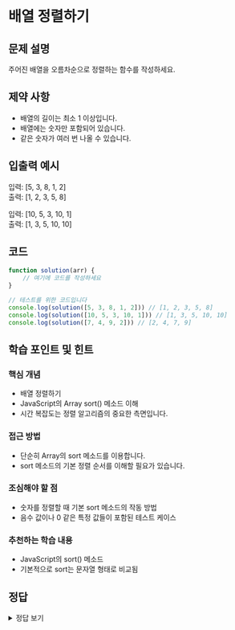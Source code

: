 # 배열 정렬하기

## 문제 설명
주어진 배열을 오름차순으로 정렬하는 함수를 작성하세요. 

## 제약 사항
- 배열의 길이는 최소 1 이상입니다.
- 배열에는 숫자만 포함되어 있습니다.
- 같은 숫자가 여러 번 나올 수 있습니다.

## 입출력 예시
입력: [5, 3, 8, 1, 2]  
출력: [1, 2, 3, 5, 8]

입력: [10, 5, 3, 10, 1]  
출력: [1, 3, 5, 10, 10]

## 코드
```javascript
function solution(arr) {
    // 여기에 코드를 작성하세요
}

// 테스트를 위한 코드입니다
console.log(solution([5, 3, 8, 1, 2])) // [1, 2, 3, 5, 8]
console.log(solution([10, 5, 3, 10, 1])) // [1, 3, 5, 10, 10]
console.log(solution([7, 4, 9, 2])) // [2, 4, 7, 9]
```

## 학습 포인트 및 힌트
### 핵심 개념
- 배열 정렬하기
- JavaScript의 Array sort() 메소드 이해
- 시간 복잡도는 정렬 알고리즘의 중요한 측면입니다.

### 접근 방법
- 단순히 Array의 sort 메소드를 이용합니다.
- sort 메소드의 기본 정렬 순서를 이해할 필요가 있습니다.

### 조심해야 할 점
- 숫자를 정렬할 때 기본 sort 메소드의 작동 방법
- 음수 값이나 0 같은 특정 값들이 포함된 테스트 케이스

### 추천하는 학습 내용
- JavaScript의 sort() 메소드
- 기본적으로 sort는 문자열 형태로 비교됨

## 정답
<details>
<summary>정답 보기</summary>

### 해설
JavaScript의 sort() 메소드는 기본적으로 문자열 비교를 합니다. 숫자를 제대로 정렬하기 위해서는 비교 함수를 제공해야 합니다.

### 코드
```javascript
function solution(arr) {
    return arr.sort((a, b) => a - b);
}
```

### 시간 복잡도
- JavaScript의 sort() 메소드는 일반적으로 O(n log n)의 시간 복잡도를 가집니다.

### 공간 복잡도
- 제자리 정렬(alter in place)이므로 추가적인 공간은 많이 필요하지 않습니다.

### 최적화 팁
- 대규모 데이터셋의 경우, 이미 정렬 되어있는지 체크를 추가
- 추가적인 라이브러리나 알고리즘을 학습하여 성능 향상
</details>